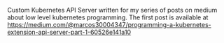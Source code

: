 Custom Kubernetes API Server written for my series of posts on medium about low level kubernetes programming. The first post is available at https://medium.com/@marcos30004347/programming-a-kubernetes-extension-api-server-part-1-60526e141a10
